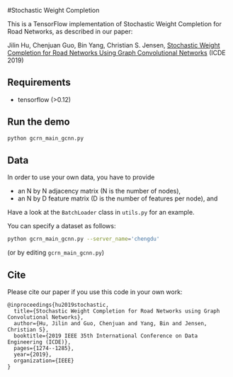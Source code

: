 #Stochastic Weight Completion

This is a TensorFlow implementation of Stochastic Weight Completion for Road Networks, as described in our paper:
 
Jilin Hu, Chenjuan Guo, Bin Yang, Christian S. Jensen, [Stochastic Weight Completion for Road Networks Using Graph Convolutional Networks](https://ieeexplore.ieee.org/abstract/document/8731475) (ICDE 2019)

## Requirements
* tensorflow (>0.12)

## Run the demo

```bash
python gcrn_main_gcnn.py
```

## Data

In order to use your own data, you have to provide 
* an N by N adjacency matrix (N is the number of nodes), 
* an N by D feature matrix (D is the number of features per node), and

Have a look at the `BatchLoader` class in `utils.py` for an example.

You can specify a dataset as follows:

```bash
python gcrn_main_gcnn.py --server_name='chengdu'
```

(or by editing `gcrn_main_gcnn.py`)


## Cite

Please cite our paper if you use this code in your own work:

```
@inproceedings{hu2019stochastic,
  title={Stochastic Weight Completion for Road Networks using Graph Convolutional Networks},
  author={Hu, Jilin and Guo, Chenjuan and Yang, Bin and Jensen, Christian S},
  booktitle={2019 IEEE 35th International Conference on Data Engineering (ICDE)},
  pages={1274--1285},
  year={2019},
  organization={IEEE}
}
```
